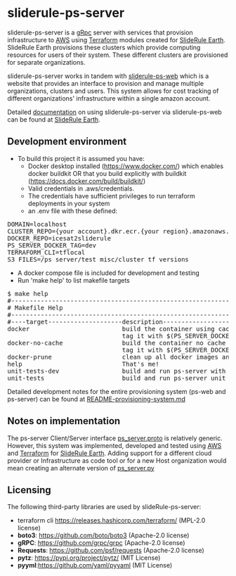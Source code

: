 # sliderule-ps-server
sliderule-ps-server is a [gRpc](https://grpc.io/) server with services that provision infrastructure to [AWS](https://aws.amazon.com/) using [Terraform](https://www.terraform.io/) modules created for [SlideRule Earth](https://slideruleearth.io/). SlideRule Earth provisions these clusters which provide computing resources for users of their system. These different clusters are provisioned for separate organizations. 

sliderule-ps-server works in tandem with [sliderule-ps-web](https://github.com/ICESat2-SlideRule/sliderule-ps-web) which is a website that provides an interface to provision and manage multiple organizations, clusters and users. This system allows for cost tracking of different organizations' infrastructure within a single amazon account.


Detailed [documentation](https://slideruleearth.io/rtd/user_guide/prov-sys.html) on using sliderule-ps-server via sliderule-ps-web can be found at [SlideRule Earth](https://slideruleearth.io).

## Development environment
* To build this project it is assumed you have:
    * Docker desktop installed (https://www.docker.com/) which enables docker buildkit OR that you build explicitly with buildkit (https://docs.docker.com/build/buildkit/)
    * Valid credentials in .aws/credentials.
    * The credentials have sufficient privileges to run terraform deployments in your system
    * an .env file with these defined:

<pre>DOMAIN=localhost
CLUSTER_REPO={your account}.dkr.ecr.{your region}.amazonaws.com
DOCKER_REPO=icesat2sliderule
PS_SERVER_DOCKER_TAG=dev
TERRAFORM_CLI=tflocal
S3_FILES=/ps_server/test_misc/cluster_tf_versions
</pre>

* A docker compose file is included for development and testing
* Run 'make help' to list makefile targets
<pre>$ make help
#----------------------------------------------------------------------------------------- 
# Makefile Help                
#----------------------------------------------------------------------------------------- 
#----target--------------------description------------------------------------------------ 
docker                         build the container using cache and 
                               tag it with $(PS_SERVER_DOCKER_TAG) 
docker-no-cache                build the container no cache and 
                               tag it with $(PS_SERVER_DOCKER_TAG) 
docker-prune                   clean up all docker images and volumes
help                           That's me!
unit-tests-dev                 build and run ps-server with the dev marker 
unit-tests                     build and run ps-server unit tests 
</pre>
Detailed development notes for the entire provisioning system (ps-web and ps-server) can be found at [README-provisioning-system.md](https://github.com/ICESat2-SlideRule/sliderule-prov-sys/blob/main/README-provisioning-system.md)

## Notes on implementation
The ps-server Client/Server interface [ps_server.proto](https://github.com/ICESat2-SlideRule/sliderule-ps-server/blob/main/protos/ps_server.proto) is relatively generic. However, this system was implemented, developed and tested using [AWS](https://aws.amazon.com/) and [Terraform](https://www.terraform.io/) for [SlideRule Earth](https://slideruleearth.io/). Adding support for a different cloud provider or Infrastructure as code tool or for a new Host organization would mean creating an alternate version of [ps_server.py](https://github.com/ICESat2-SlideRule/sliderule-ps-server/blob/main/ps_server.py)

## Licensing
The following third-party libraries are used by slideRule-ps-server:
* terraform cli https://releases.hashicorp.com/terraform/ (MPL-2.0 license)
* __boto3__: https://github.com/boto/boto3 (Apache-2.0 license)
* __gRPC__: https://github.com/grpc/grpc (Apache-2.0 license)
* __Requests__: https://github.com/psf/requests (Apache-2.0 license)
* __pytz__: https://pypi.org/project/pytz/ (MIT License)
* __pyyml__:https://github.com/yaml/pyyaml (MIT License)